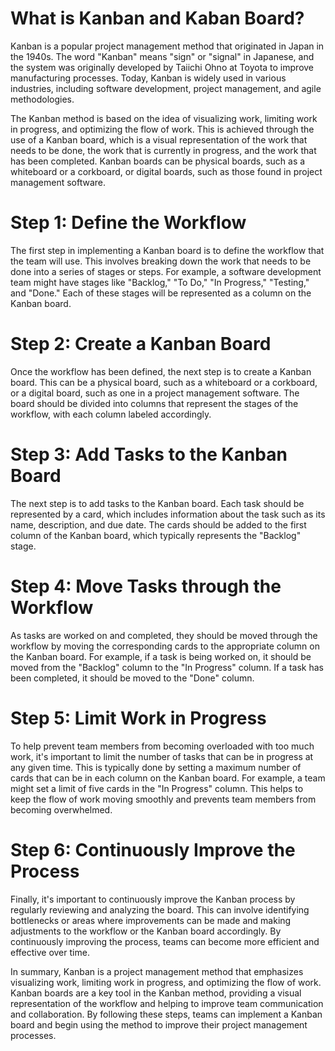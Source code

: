 # What is Kanban and Kaban Board?

Kanban is a popular project management method that originated in Japan in the 1940s. The word "Kanban" means "sign" or "signal" in Japanese, and the system was originally developed by Taiichi Ohno at Toyota to improve manufacturing processes. Today, Kanban is widely used in various industries, including software development, project management, and agile methodologies.

The Kanban method is based on the idea of visualizing work, limiting work in progress, and optimizing the flow of work. This is achieved through the use of a Kanban board, which is a visual representation of the work that needs to be done, the work that is currently in progress, and the work that has been completed. Kanban boards can be physical boards, such as a whiteboard or a corkboard, or digital boards, such as those found in project management software.

# Step 1: Define the Workflow
The first step in implementing a Kanban board is to define the workflow that the team will use. This involves breaking down the work that needs to be done into a series of stages or steps. For example, a software development team might have stages like "Backlog," "To Do," "In Progress," "Testing," and "Done." Each of these stages will be represented as a column on the Kanban board.

# Step 2: Create a Kanban Board
Once the workflow has been defined, the next step is to create a Kanban board. This can be a physical board, such as a whiteboard or a corkboard, or a digital board, such as one in a project management software. The board should be divided into columns that represent the stages of the workflow, with each column labeled accordingly.

# Step 3: Add Tasks to the Kanban Board
The next step is to add tasks to the Kanban board. Each task should be represented by a card, which includes information about the task such as its name, description, and due date. The cards should be added to the first column of the Kanban board, which typically represents the "Backlog" stage.

# Step 4: Move Tasks through the Workflow
As tasks are worked on and completed, they should be moved through the workflow by moving the corresponding cards to the appropriate column on the Kanban board. For example, if a task is being worked on, it should be moved from the "Backlog" column to the "In Progress" column. If a task has been completed, it should be moved to the "Done" column.

# Step 5: Limit Work in Progress
To help prevent team members from becoming overloaded with too much work, it's important to limit the number of tasks that can be in progress at any given time. This is typically done by setting a maximum number of cards that can be in each column on the Kanban board. For example, a team might set a limit of five cards in the "In Progress" column. This helps to keep the flow of work moving smoothly and prevents team members from becoming overwhelmed.

# Step 6: Continuously Improve the Process
Finally, it's important to continuously improve the Kanban process by regularly reviewing and analyzing the board. This can involve identifying bottlenecks or areas where improvements can be made and making adjustments to the workflow or the Kanban board accordingly. By continuously improving the process, teams can become more efficient and effective over time.

In summary, Kanban is a project management method that emphasizes visualizing work, limiting work in progress, and optimizing the flow of work. Kanban boards are a key tool in the Kanban method, providing a visual representation of the workflow and helping to improve team communication and collaboration. By following these steps, teams can implement a Kanban board and begin using the method to improve their project management processes.
